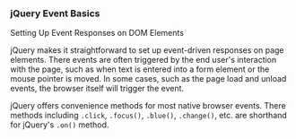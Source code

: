 ### jQuery Event Basics
Setting Up Event Responses on DOM Elements

jQuery makes it straightforward to set up event-driven responses on page elements. There events are often triggered by the end user's interaction with the page, such as when text is entered into a form element or the mouse pointer is moved. In some cases, such as the page load and unload events, the browser itself will trigger the event.

jQuery offers convenience methods for most native browser events. There methods including `.click`, `.focus()`, `.blue()`, `.change()`, etc. are shorthand for jQuery's `.on()` method.
